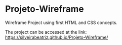 # Projeto-Wireframe

Wireframe Project using first HTML and CSS concepts.

The project can be accessed at the link: https://silveirabeatriz.github.io/Projeto-Wireframe/
